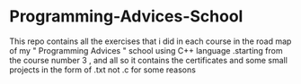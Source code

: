 # Programming-Advices-School
This repo contains all the exercises that i did in each course in the road map of my " Programming Advices " school using C++ language .starting from the course number 3 , and all so it contains the certificates and some small projects in the form of .txt not .c for some reasons
